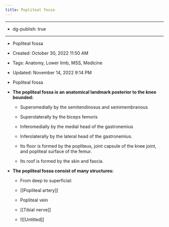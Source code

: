 ```yaml
---
title: Popliteal fossa
---
```


- --

- dg-publish: true

- --

- Popliteal fossa

- Created: October 30, 2022 11:50 AM

- Tags: Anatomy, Lower limb, MSS, Medicine

- Updated: November 14, 2022 9:14 PM

- Popliteal fossa

- ****************************************************************************The popliteal fossa is an anatomical landmark posterior to the knee bounded:****************************************************************************
	 - Superomedially by the semitendinosus and semimembranous

	 - Superolaterally by the biceps femoris

	 - Inferomedially by the medial head of the gastronemius

	 - Inferolaterally by the lateral head of the gastronemius.

	 - Its floor is formed by the popliteus, joint capsule of the knee joint, and popliteal surface of the femur.

	 - Its roof is formed by the skin and fascia.

- ********************************************************************************The popliteal fossa consist of many structures:********************************************************************************
	 - From deep to superficial:

	 - [[Popliteal artery]]

	 - Popliteal vein

	 - [[Tibial nerve]]

	 - ![[Untitled]]
